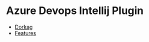# Azure Devops Intellij Plugin

<!-- TOC -->
* [Dorkag](https://dorkags.com)
* [Features](docs/Features.md)
<!-- TOC -->
